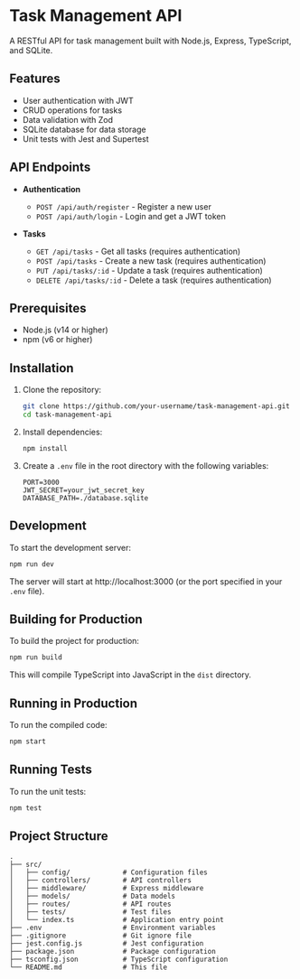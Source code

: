 # Task Management API

A RESTful API for task management built with Node.js, Express, TypeScript, and SQLite.

## Features

- User authentication with JWT
- CRUD operations for tasks
- Data validation with Zod
- SQLite database for data storage
- Unit tests with Jest and Supertest

## API Endpoints

- **Authentication**

  - `POST /api/auth/register` - Register a new user
  - `POST /api/auth/login` - Login and get a JWT token

- **Tasks**
  - `GET /api/tasks` - Get all tasks (requires authentication)
  - `POST /api/tasks` - Create a new task (requires authentication)
  - `PUT /api/tasks/:id` - Update a task (requires authentication)
  - `DELETE /api/tasks/:id` - Delete a task (requires authentication)

## Prerequisites

- Node.js (v14 or higher)
- npm (v6 or higher)

## Installation

1. Clone the repository:

   ```bash
   git clone https://github.com/your-username/task-management-api.git
   cd task-management-api
   ```

2. Install dependencies:

   ```bash
   npm install
   ```

3. Create a `.env` file in the root directory with the following variables:
   ```
   PORT=3000
   JWT_SECRET=your_jwt_secret_key
   DATABASE_PATH=./database.sqlite
   ```

## Development

To start the development server:

```bash
npm run dev
```

The server will start at http://localhost:3000 (or the port specified in your `.env` file).

## Building for Production

To build the project for production:

```bash
npm run build
```

This will compile TypeScript into JavaScript in the `dist` directory.

## Running in Production

To run the compiled code:

```bash
npm start
```

## Running Tests

To run the unit tests:

```bash
npm test
```

## Project Structure

```
.
├── src/
│   ├── config/             # Configuration files
│   ├── controllers/        # API controllers
│   ├── middleware/         # Express middleware
│   ├── models/             # Data models
│   ├── routes/             # API routes
│   ├── tests/              # Test files
│   └── index.ts            # Application entry point
├── .env                    # Environment variables
├── .gitignore              # Git ignore file
├── jest.config.js          # Jest configuration
├── package.json            # Package configuration
├── tsconfig.json           # TypeScript configuration
└── README.md               # This file
```
